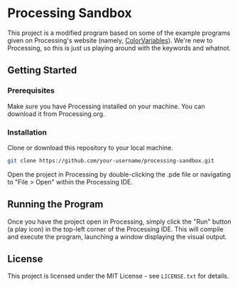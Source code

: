# Processing Sandbox
This project is a modified program based on some of the example programs given on Processing's website (namely, [ColorVariables](https://processing.org/examples/colorvariables.html)). We're new to Processing, so this is just us playing around with the keywords and whatnot.

## Getting Started

### Prerequisites
Make sure you have Processing installed on your machine. You can download it from Processing.org.

### Installation
Clone or download this repository to your local machine.
```bash
git clone https://github.com/your-username/processing-sandbox.git
```

Open the project in Processing by double-clicking the .pde file or navigating to "File > Open" within the Processing IDE.

## Running the Program

Once you have the project open in Processing, simply click the "Run" button (a play icon) in the top-left corner of the Processing IDE. This will compile and execute the program, launching a window displaying the visual output.

<!-- ## Project Overview
*** TODO

## Acknowledgements

-->
## License
This project is licensed under the MIT License - see `LICENSE.txt` for details.
